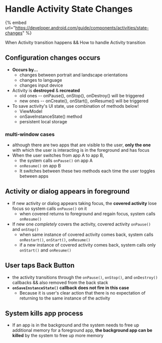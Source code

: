 # Handle Activity State Changes

{% embed url="https://developer.android.com/guide/components/activities/state-changes" %}



When Activity transition happens && How to handle Activity transition

## Configuration changes occurs

* **Occurs by...**
  * changes between portrait and landscape orientations
  * changes to language
  * changes input device
* Activity is **destroyed** & **recreated**
  * old ones -- onPause\(\), onStop\(\), onDestroy\(\) will be triggered
  * new ones -- onCreate\(\), onStart\(\), onResume\(\) will be triggered
* To save activity's UI state, use combination of methods below!
  * ViewModel
  * onSaveInstanceState\(\) method
  * persistent local storage

### multi-window cases

* although there are two apps that are visible to the user, **only the one** with which the user is interacting is in the foreground and has focus
* When the user switches from app A to app B, 
  * the system calls `onPause()` on app A
  *  `onResume()` on app B
  * It switches between these two methods each time the user toggles between apps

## Activity or dialog appears in foreground

* If new activity or dialog appears taking focus, the **covered activity** lose focus so system calls `onPause()` on it
  * when covered returns to foreground and regain focus, system calls `onResume()`
* If new one _completely_ covers the activity, covered activity `onPause()` and `onStop()`
  *  when same instance of covered activity comes back, system calls `onRestart()`, `onStart()`, `onResume()`
  * if a new instance of covered activity comes back, system calls only `onStart()` and `onResume()`

## User taps Back Button

* the activity transitions through the `onPause()`, `onStop()`, and `onDestroy()` callbacks && also removed from the back stack
* **`onSaveInstanceState()` callback does not fire in this case**
  * Because it is user's clear action that there is no expectation of returning to the same instance of the activity

## System kills app process

* If an app is in the background and the system needs to free up additional memory for a foreground app, **the background app can be killed** by the system to free up more memory

